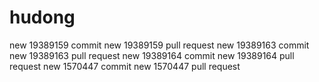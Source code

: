 # hudong
new 19389159 commit
new 19389159 pull request
new 19389163 commit
new 19389163 pull request
new 19389164 commit
new 19389164 pull request
new 1570447 commit
new 1570447 pull request
